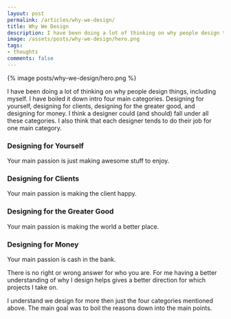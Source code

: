 ```yaml
---
layout: post
permalink: /articles/why-we-design/
title: Why We Design
description: I have been doing a lot of thinking on why people design things, including myself. I have boiled it down intro four main categories.
image: /assets/posts/why-we-design/hero.png
tags:
- thoughts
comments: false
---
```


<div class="hero">{% image posts/why-we-design/hero.png %}</div>

<p>I have been doing a lot of thinking on why people design things, including myself. I have boiled it down intro four main categories. Designing for yourself, designing for clients, designing for the greater good, and designing for money. I think a designer could (and should) fall under all these categories. I also think that each designer tends to do their job for one main category.</p>

<h3>Designing for Yourself</h3>
<p>Your main passion is just making awesome stuff to enjoy.</p>

<h3>Designing for Clients</h3>
<p>Your main passion is making the client happy.</p>

<h3>Designing for the Greater Good</h3>
<p>Your main passion is making the world a better place.</p>

<h3>Designing for Money</h3>
<p>Your main passion is cash in the bank.</p>

<p>There is no right or wrong answer for who you are. For me having a better understanding of why I design helps gives a better direction for which projects I take on.</p>
<p>I understand we design for more then just the four categories mentioned above. The main goal was to boil the reasons down into the main points.</p>
